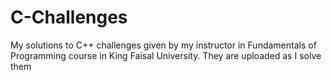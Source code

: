 # C-Challenges
My solutions to C++ challenges given by my instructor in Fundamentals of Programming course in King Faisal University. They are uploaded as I solve them
